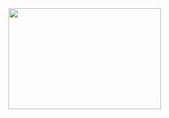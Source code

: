<img src="[https://content.wolfram.com/sites/43/2020/04/0414img6.png](https://i.pinimg.com/originals/00/4b/17/004b173f6e3d6843df10114e087f30a8.gif)" alt="" width="300" height="200">
